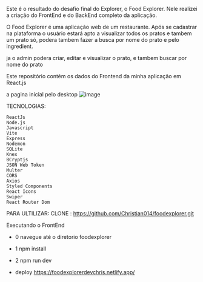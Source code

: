 Este é o resultado do desafio final do Explorer, o Food Explorer.
Nele realizei a criação do FrontEnd e do BackEnd completo da aplicação.

O Food Explorer é uma aplicação web de um restaurante. Após se cadastrar na plataforma o usuário estará apto a visualizar todos os pratos e tambem um prato só,
podera tambem fazer a busca por nome do prato e pelo ingredient.

ja o admin podera criar, editar e visualizar o prato, e tambem buscar por nome do prato

Este repositório contém os dados do Frontend da minha aplicação em React.js

a pagina inicial pelo desktop
![image](https://github.com/Christian014/foodexplorer/assets/129335066/443b8820-ff1c-4372-b4b5-4f889c189f95)

TECNOLOGIAS: 

    ReactJs
    Node.js
    Javascript
    Vite
    Express
    Nodemon
    SQLite
    Knex
    BCryptjs
    JSON Web Token
    Multer
    CORS
    Axios
    Styled Components
    React Icons
    Swiper
    React Router Dom

PARA ULTILIZAR: 
CLONE :
https://github.com/Christian014/foodexplorer.git

Executando o FrontEnd

- 0 navegue até o diretorio foodexplorer
- 1 npm install
- 2 npm run dev

- deploy https://foodexplorerdevchris.netlify.app/
